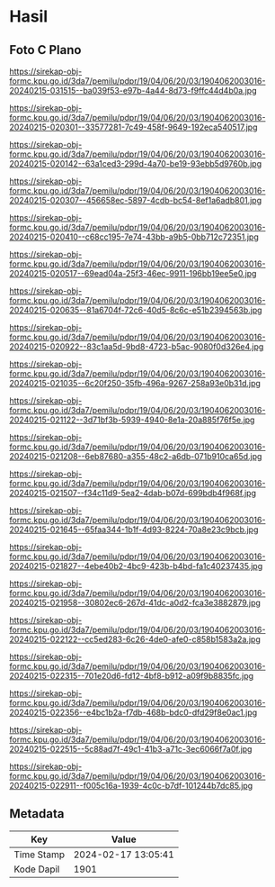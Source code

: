 # Hasil

## Foto C Plano

https://sirekap-obj-formc.kpu.go.id/3da7/pemilu/pdpr/19/04/06/20/03/1904062003016-20240215-031515--ba039f53-e97b-4a44-8d73-f9ffc44d4b0a.jpg

https://sirekap-obj-formc.kpu.go.id/3da7/pemilu/pdpr/19/04/06/20/03/1904062003016-20240215-020301--33577281-7c49-458f-9649-192eca540517.jpg

https://sirekap-obj-formc.kpu.go.id/3da7/pemilu/pdpr/19/04/06/20/03/1904062003016-20240215-020142--63a1ced3-299d-4a70-be19-93ebb5d9760b.jpg

https://sirekap-obj-formc.kpu.go.id/3da7/pemilu/pdpr/19/04/06/20/03/1904062003016-20240215-020307--456658ec-5897-4cdb-bc54-8ef1a6adb801.jpg

https://sirekap-obj-formc.kpu.go.id/3da7/pemilu/pdpr/19/04/06/20/03/1904062003016-20240215-020410--c68cc195-7e74-43bb-a9b5-0bb712c72351.jpg

https://sirekap-obj-formc.kpu.go.id/3da7/pemilu/pdpr/19/04/06/20/03/1904062003016-20240215-020517--69ead04a-25f3-46ec-9911-196bb19ee5e0.jpg

https://sirekap-obj-formc.kpu.go.id/3da7/pemilu/pdpr/19/04/06/20/03/1904062003016-20240215-020635--81a6704f-72c6-40d5-8c6c-e51b2394563b.jpg

https://sirekap-obj-formc.kpu.go.id/3da7/pemilu/pdpr/19/04/06/20/03/1904062003016-20240215-020922--83c1aa5d-9bd8-4723-b5ac-9080f0d326e4.jpg

https://sirekap-obj-formc.kpu.go.id/3da7/pemilu/pdpr/19/04/06/20/03/1904062003016-20240215-021035--6c20f250-35fb-496a-9267-258a93e0b31d.jpg

https://sirekap-obj-formc.kpu.go.id/3da7/pemilu/pdpr/19/04/06/20/03/1904062003016-20240215-021122--3d71bf3b-5939-4940-8e1a-20a885f76f5e.jpg

https://sirekap-obj-formc.kpu.go.id/3da7/pemilu/pdpr/19/04/06/20/03/1904062003016-20240215-021208--6eb87680-a355-48c2-a6db-071b910ca65d.jpg

https://sirekap-obj-formc.kpu.go.id/3da7/pemilu/pdpr/19/04/06/20/03/1904062003016-20240215-021507--f34c11d9-5ea2-4dab-b07d-699bdb4f968f.jpg

https://sirekap-obj-formc.kpu.go.id/3da7/pemilu/pdpr/19/04/06/20/03/1904062003016-20240215-021645--65faa344-1b1f-4d93-8224-70a8e23c9bcb.jpg

https://sirekap-obj-formc.kpu.go.id/3da7/pemilu/pdpr/19/04/06/20/03/1904062003016-20240215-021827--4ebe40b2-4bc9-423b-b4bd-fa1c40237435.jpg

https://sirekap-obj-formc.kpu.go.id/3da7/pemilu/pdpr/19/04/06/20/03/1904062003016-20240215-021958--30802ec6-267d-41dc-a0d2-fca3e3882879.jpg

https://sirekap-obj-formc.kpu.go.id/3da7/pemilu/pdpr/19/04/06/20/03/1904062003016-20240215-022122--cc5ed283-6c26-4de0-afe0-c858b1583a2a.jpg

https://sirekap-obj-formc.kpu.go.id/3da7/pemilu/pdpr/19/04/06/20/03/1904062003016-20240215-022315--701e20d6-fd12-4bf8-b912-a09f9b8835fc.jpg

https://sirekap-obj-formc.kpu.go.id/3da7/pemilu/pdpr/19/04/06/20/03/1904062003016-20240215-022356--e4bc1b2a-f7db-468b-bdc0-dfd29f8e0ac1.jpg

https://sirekap-obj-formc.kpu.go.id/3da7/pemilu/pdpr/19/04/06/20/03/1904062003016-20240215-022515--5c88ad7f-49c1-41b3-a71c-3ec6066f7a0f.jpg

https://sirekap-obj-formc.kpu.go.id/3da7/pemilu/pdpr/19/04/06/20/03/1904062003016-20240215-022911--f005c16a-1939-4c0c-b7df-101244b7dc85.jpg


## Metadata

| Key        | Value               |
| ---------- | ------------------- |
| Time Stamp | 2024-02-17 13:05:41 |
| Kode Dapil | 1901                |



